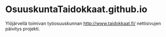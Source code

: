 # OsuuskuntaTaidokkaat.github.io

Ylöjärvellä toimivan työosuuskunnan http://www.taidokkaat.fi/ nettisivujen päivitys projekti.
